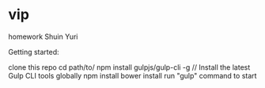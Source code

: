 # vip
homework
Shuin Yuri

Getting started:

clone this repo
cd path/to/
npm install gulpjs/gulp-cli -g // Install the latest Gulp CLI tools globally
npm install
bower install
run "gulp" command to start
